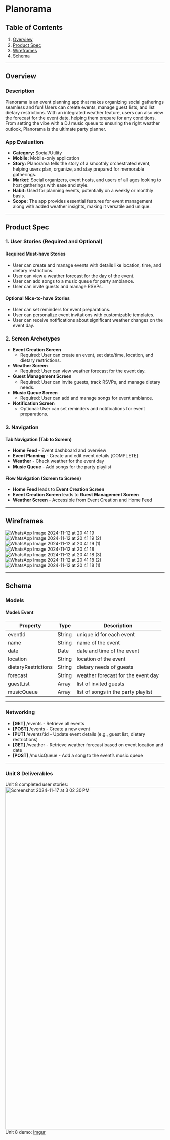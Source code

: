 # Planorama

## Table of Contents
1. [Overview](#overview)
2. [Product Spec](#product-spec)
3. [Wireframes](#wireframes)
4. [Schema](#schema)

---

## Overview

### Description
Planorama is an event planning app that makes organizing social gatherings seamless and fun! Users can create events, manage guest lists, and list dietary restrictions. With an integrated weather feature, users can also view the forecast for the event date, helping them prepare for any conditions. From setting the vibe with a DJ music queue to ensuring the right weather outlook, Planorama is the ultimate party planner.

### App Evaluation

- **Category:** Social/Utility
- **Mobile:** Mobile-only application
- **Story:** Planorama tells the story of a smoothly orchestrated event, helping users plan, organize, and stay prepared for memorable gatherings.
- **Market:** Social organizers, event hosts, and users of all ages looking to host gatherings with ease and style.
- **Habit:** Used for planning events, potentially on a weekly or monthly basis.
- **Scope:** The app provides essential features for event management along with added weather insights, making it versatile and unique.

---

## Product Spec

### 1. User Stories (Required and Optional)

#### Required Must-have Stories
- User can create and manage events with details like location, time, and dietary restrictions.
- User can view a weather forecast for the day of the event.
- User can add songs to a music queue for party ambiance.
- User can invite guests and manage RSVPs.

#### Optional Nice-to-have Stories
- User can set reminders for event preparations.
- User can personalize event invitations with customizable templates.
- User can receive notifications about significant weather changes on the event day.

### 2. Screen Archetypes

- **Event Creation Screen**
  - Required: User can create an event, set date/time, location, and dietary restrictions.
- **Weather Screen**
  - Required: User can view weather forecast for the event day.
- **Guest Management Screen**
  - Required: User can invite guests, track RSVPs, and manage dietary needs.
- **Music Queue Screen**
  - Required: User can add and manage songs for event ambiance.
- **Notification Screen**
  - Optional: User can set reminders and notifications for event preparations.

### 3. Navigation

#### Tab Navigation (Tab to Screen)
- **Home Feed** - Event dashboard and overview
- **Event Planning** - Create and edit event details [COMPLETE]
- **Weather** - Check weather for the event day
- **Music Queue** - Add songs for the party playlist

#### Flow Navigation (Screen to Screen)
- **Home Feed** leads to **Event Creation Screen**
- **Event Creation Screen** leads to **Guest Management Screen**
- **Weather Screen** - Accessible from Event Creation and Home Feed

---

## Wireframes

![WhatsApp Image 2024-11-12 at 20 41 19](https://github.com/user-attachments/assets/5addc2a5-d496-4dc8-a152-e15c9ca64421)
![WhatsApp Image 2024-11-12 at 20 41 19 (2)](https://github.com/user-attachments/assets/a4c7349b-8a7e-4a2b-8374-2d0f0a7fd0c2)
![WhatsApp Image 2024-11-12 at 20 41 19 (1)](https://github.com/user-attachments/assets/52a7aa78-3fd4-45ff-9777-de3a3267697e)
![WhatsApp Image 2024-11-12 at 20 41 18](https://github.com/user-attachments/assets/2a370d7b-d481-43a8-9709-1e709952fb13)
![WhatsApp Image 2024-11-12 at 20 41 18 (3)](https://github.com/user-attachments/assets/0933b9ff-bc62-4558-a31e-14ed26a091bd)
![WhatsApp Image 2024-11-12 at 20 41 18 (2)](https://github.com/user-attachments/assets/eb1e3051-e898-4ebd-8c88-c07019c48522)
![WhatsApp Image 2024-11-12 at 20 41 18 (1)](https://github.com/user-attachments/assets/22a55671-f698-4133-8754-6acf0ac308b2)




---

## Schema

### Models

#### Model: Event

| Property          | Type     | Description                                |
|-------------------|----------|--------------------------------------------|
| eventId           | String   | unique id for each event                   |
| name              | String   | name of the event                          |
| date              | Date     | date and time of the event                 |
| location          | String   | location of the event                      |
| dietaryRestrictions | String   | dietary needs of guests                   |
| forecast          | String   | weather forecast for the event day         |
| guestList         | Array    | list of invited guests                     |
| musicQueue        | Array    | list of songs in the party playlist        |

---

### Networking

- **[GET]** /events - Retrieve all events
- **[POST]** /events - Create a new event
- **[PUT]** /events/:id - Update event details (e.g., guest list, dietary restrictions)
- **[GET]** /weather - Retrieve weather forecast based on event location and date
- **[POST]** /musicQueue - Add a song to the event’s music queue

---

### Unit 8 Deliverables

Unit 8 completed user stories:
<img width="1083" alt="Screenshot 2024-11-17 at 3 02 30 PM" src="https://github.com/user-attachments/assets/c75fdee5-5810-4704-99b8-5b1b61d213f2">
Unit 8 demo:
[Imgur](https://imgur.com/bdtFuKa)
